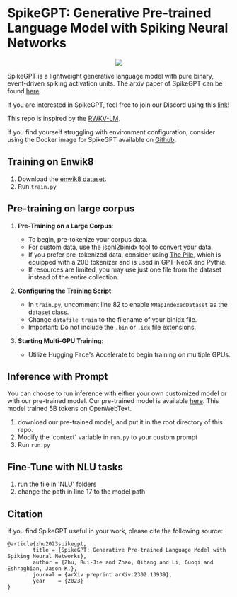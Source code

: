 # SpikeGPT: Generative Pre-trained Language Model with Spiking Neural Networks

<p align="center" float="center">
  <img src="https://github.com/ridgerchu/SpikeGPT/blob/master/static/spikegpt.png"/>
</p>

SpikeGPT is a lightweight generative language model with pure binary, event-driven spiking activation units. The arxiv paper of SpikeGPT can be found [here](https://arxiv.org/abs/2302.13939).

If you are interested in SpikeGPT, feel free to join our Discord using this [link](https://discord.gg/gdUpuTJ6QZ)!

This repo is inspired by the [RWKV-LM](https://github.com/BlinkDL/RWKV-LM).

If you find yourself struggling with environment configuration, consider using the Docker image for SpikeGPT available on [Github](https://github.com/eddiem3/SpikeGPT-container).

## Training on Enwik8

1. Download the [enwik8 dataset](https://data.deepai.org/enwik8.zip).
2. Run `train.py`

## Pre-training on large corpus

1. **Pre-Training on a Large Corpus**: 
   - To begin, pre-tokenize your corpus data. 
   - For custom data, use the [jsonl2binidx tool](https://github.com/Abel2076/json2binidx_tool) to convert your data. 
   - If you prefer pre-tokenized data, consider using [The Pile](https://huggingface.co/datasets/RichardErkhov/RWKV-LM_pile_binidx_dataset), which is equipped with a 20B tokenizer and is used in GPT-NeoX and Pythia. 
   - If resources are limited, you may use just one file from the dataset instead of the entire collection.

2. **Configuring the Training Script**: 
   - In `train.py`, uncomment line 82 to enable `MMapIndexedDataset` as the dataset class. 
   - Change `datafile_train` to the filename of your binidx file. 
   - Important: Do not include the `.bin` or `.idx` file extensions.

3. **Starting Multi-GPU Training**:
   - Utilize Hugging Face's Accelerate to begin training on multiple GPUs.


## Inference with Prompt

You can choose to run inference with either your own customized model or with our pre-trained model. Our pre-trained model is available [here](https://huggingface.co/ridger/SpikeGPT-OpenWebText-216M). This model trained 5B tokens on OpenWebText. 
1. download our pre-trained model, and put it in the root directory of this repo.
2. Modify the  'context' variable in `run.py` to your custom prompt
3. Run `run.py`

## Fine-Tune with NLU tasks
1. run the file in 'NLU' folders
2. change the path in line 17 to the model path


## Citation


If you find SpikeGPT useful in your work, please cite the following source:

```
@article{zhu2023spikegpt,
        title = {SpikeGPT: Generative Pre-trained Language Model with Spiking Neural Networks},
        author = {Zhu, Rui-Jie and Zhao, Qihang and Li, Guoqi and Eshraghian, Jason K.},
        journal = {arXiv preprint arXiv:2302.13939},
        year    = {2023}
}
```
